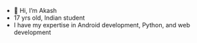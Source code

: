 - 👋 Hi, I’m Akash
- 17 yrs old, Indian student
- I have my expertise in Android development, Python, and web development

